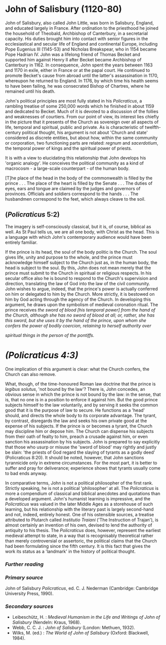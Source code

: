 # **John of Salisbury (1120-80)**

John of Salisbury, also called John Little, was born in Salisbury, England, and educated largely in France. After ordination to the priesthood he joined the household of Theobald, Archbishop of Canterbury, in a secretarial capacity. His duties brought him into contact with senior figures in the ecclesiastical and secular life of England and continental Europe, including Pope Eugenius III (1145-53) and Nicholas Breakspear, who in 1154 became Pope Hadrian IV. John was a lifelong friend of Thomas Becket and supported him against Henry II after Becket became Archbishop of Canterbury in 1162. In consequence, John spent the years between 1163 and 1170 in exile, either in France or at the papal court. He continued to promote Becket's cause from abroad until the latter's assassination in 1170, whereupon he returned to England. In 1176, by which time his health seems to have been failing, he was consecrated Bishop of Chartres, where he remained until his death.

John's political principles are most fully stated in his *Policraticus*, a rambling treatise of some 250,000 words which he finished in about 1159 and dedicated to Becket. Much of it is devoted to a discussion of the follies and weaknesses of courtiers. From our point of view, its interest lies chiefly in the picture that it presents of the Church as sovereign over all aspects of life, temporal and spiritual, public and private. As is characteristic of twelfth-century political thought, his argument is not about 'Church and state' considered as discrete entities, but about how, within the same community or corporation, two functioning parts are related: *regnum* and *sacerdotium*, the temporal power of kings and the spiritual power of priests.

It is with a view to elucidating this relationship that John develops his 'organic analogy'. He conceives the political community as a kind of macrocosm - a large-scale counterpart - of the human body.

[T]he place of the head in the body of the commonwealth is filled by the prince . . . The place of the heart is filled by the Senate . . . The duties of eyes, ears and tongue are claimed by the judges and governors of provinces. Officials and soldiers correspond to the hands . . . The husbandmen correspond to the feet, which always cleave to the soil.

## (*Policraticus* 5:2)

The imagery is self-consciously classical, but it is, of course, biblical as well. As St Paul tells us, we are all one body, with Christ as the head. This is a language with which John's contemporary audience would have been entirely familiar.

If the prince is its head, the soul of the body politic is the Church. The soul gives life, unity and purpose to the whole, and the prince must acknowledge himself subject to the Church just as, in the human body, the head is subject to the soul. By this, John does not mean merely that the prince must submit to the Church in spiritual or religious respects. In his secular office also he is bound to respond to the Church's supervision and direction, translating the law of God into the law of the civil community. John wishes to argue, indeed, that the prince's power is actually conferred on him or delegated to him by the Church. More strictly, it is bestowed on him by God acting through the agency of the Church. In developing this argument, he draws upon the symbolism of medieval coronation ritual. The prince receives *the sword of blood [his temporal power] from the hand of the Church, although she has no sword of blood at all; or, rather, she has this sword, but she uses it by the hand of the prince, upon whom she confers the power of bodily coercion, retaining to herself authority over* 

*spiritual things in the person of the pontiffs.*

# *(Policraticus 4:3)*

One implication of this argument is clear: what the Church confers, the Church can also remove.

What, though, of the time-honoured Roman law doctrine that the prince is *legibus solutus*, 'not bound by the law'? There is, John concedes, an obvious sense in which the prince is not bound by the law: in the sense, that is, that no one is in a position to enforce it against him. But the good prince subjects himself to the law voluntarily, and by serving it seeks the common good that it is the purpose of law to secure. He functions as a 'head' should, and directs the whole body to its corporate advantage. The tyrant, by contrast, disregards the law and seeks his own private good at the expense of his subjects. If the prince is or becomes a tyrant, the Church may discipline him or depose him. The Church can dispense his subjects from their oath of fealty to him, preach a crusade against him, or even sanction his assassination by his subjects. John is prepared to say explicitly that those who usurp or misuse the 'sword of blood' may rightly and justly be slain: 'the priests of God regard the slaying of tyrants as a godly deed' (Policraticus 8:20). It should be noted, however, that John sanctions tyrannicide only in extreme circumstances. For the most part, it is better to suffer and pray for deliverance; experience shows that tyrants usually come to bad ends anyway.

In comparative terms, John is not a political philosopher of the first rank. Strictly speaking, he is not a political 'philosopher' at all. The *Policraticus* is more a compendium of classical and biblical anecdotes and quotations than a developed argument. John's humanist learning is impressive, and the *Policraticus* was valued in the later Middle Ages as a storehouse of such learning, but his relationship with the literary past is largely second-hand and not, indeed, entirely honest. One of his ostensible sources, a treatise attributed to Plutarch called *Institutio Traiani* ('The Instruction of Trajan'), is almost certainly an invention of his own, devised to lend the authority of antiquity to his thesis. The *Policraticus* does, however, represent the earliest medieval attempt to state, in a way that is recognisably theoretical rather than merely controversial or assertoric, the political claims that the Church had been formulating since the fifth century. It is this fact that gives the work its status as a 'landmark' in the history of political thought.

### *Further reading*

### *Primary source*

 John of Salisbury *Policraticus*, ed. C. J. Nederman (Cambridge: Cambridge University Press, 1990).

### *Secondary sources*

- Leibeschütz, H. : *Medieval Humanism in the Life and Writings of John of Salisbury* (Nendeln: Kraus, 1968).
- Webb, C. C. J. : *John of Salisbury* (London: Methuen, 1932).
- Wilks, M. (ed.) : *The World of John of Salisbury* (Oxford: Blackwell, 1984).